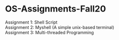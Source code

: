 # OS-Assignments-Fall20

Assignment 1: Shell Script  
Assignment 2: Myshell (A simple unix-based terminal)  
Assignment 3: Multi-threaded Programming
